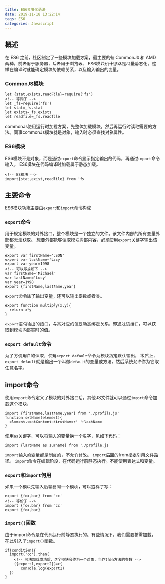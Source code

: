 ```yaml
---
title: ES6模块化语法
date: 2019-11-18 13:22:14
tags: ES6
categories: Javascript
---
```

## 概述
在 ES6 之前，社区制定了一些模块加载方案，最主要的有 CommonJS 和 AMD 两种。前者用于服务器，后者用于浏览器。
ES6模块设计思路是尽量静态化，这样在编译时就能确定模块的依赖关系，以及输入输出的变量。<!-- more -->
### CommonJS模块
```
let {stat,exists,readFile}=require('fs')
<!-- 等同于 -->
let _fs=require('fs')
let stat=_fs.stat
let exists=_fs.exists
let readfile=_fs.readfile
```
commonJs使用运行时加载方案，先整体加载模块，然后再运行时读取需要的方法。同事commonJs模块就是对象，输入时必须查找对象属性。
### ES6模块
ES6模块不是对象，而是通过`export`命令显示指定输出的代码，再通过`import`命令输入。
ES6模块在代码编译时加载属于静态加载。
```
<!-- ES模块 -->
import{stat,exist,readFile} from 'fs
```

## 主要命令
ES6模块功能主要由`export`和`import`命令构成
### `export`命令
用于规定模块的对外接口，整个模块是一个独立的文件。该文件内部的所有变量外部都无法获取。
想要外部能够读取模块内部内容，必须使用`export`关键字输出该变量。
```
export var firstName='JSON'
export var lastName='Lucy'
export var year=1998
<!-- 可以写成如下 -->
var firstName='Michael'
var lastName='Lucy'
var year=1998
export {firstName,lastName,year}
```
`export`命令除了输出变量，还可以输出函数或者类。
```
export function multiply(x,y){
  return x*y
}
```
`export`语句输出的接口，与其对应的值是动态绑定关系，即通过该接口，可以获取到模块内部实时的值。
### `export default`命令
为了方便用户的读取，使用`export default`命令为模块指定默认输出。
本质上，`export default`就是输出一个叫做`default`的变量或方法，然后系统允许你为它取任意名字。
## import命令
使用`export`命令定义了模块的对外接口后，其他JS文件就可以通过`import`命令加载这个模块。
```
import {firstName,lastName,year} from './profile.js'
function setName(element){
  element.textContent=firstName+' '+lastName
}
```
使用`as`关键字，可以将输入的变量换一个名字，见如下代码：
```
import {lastName as surname} from './profile.js
```
`import`输入的变量都是制度的，不允许修改。
`import`后面的from指定引用文件路径。
`import`命令在编辑阶段，在代码运行前静态执行。不能使用表达式和变量。
### `export`和`import`何用
如果一个模块先输入后输出同一个模块，可以这样子写：
```
export {foo,bar} from 'cc'
<!-- 等价于 -->
import {foo,bar} from 'cc'
export {foo,bar}
```
### `import()`函数
由于import命令是在代码运行前静态执行的。有些情况下，我们需要按需加载，在此引入了`import()`函数。
```
if(condition){
  import('cc').then(
    <!-- 模块加载成功后，这个模块会作为一个对象，当作then方法的参数 -->
    ({export1,export2})=>{
       console.log(export1)
  })
}
```

